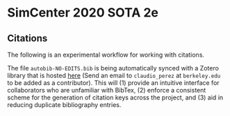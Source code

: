 # SimCenter 2020 SOTA 2e

## Citations

The following is an experimental workflow for working with citations.

The file `autobib-NO-EDITS.bib` is being automatically synced with a Zotero library that is hosted [here](https://www.zotero.org/groups/2593793/simcenter_sota/library) (Send an email to `claudio_perez` at `berkeley.edu` to be added as a contributor). This will (1) provide an intuitive interface for collaborators who are unfamiliar with BibTex, (2) enforce a consistent scheme for the generation of citation keys across the project, and (3) aid in reducing duplicate bibliography entries.


